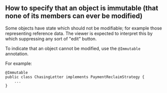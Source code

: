 How to specify that an object is immutable (that none of its members can ever be modified)
------------------------------------------------------------------------------------------

Some objects have state which should not be modifiable; for example
those representing reference data. The viewer is expected to interpret
this by which suppressing any sort of "edit" button.

To indicate that an object cannot be modified, use the `@Immutable`
annotation.

For example:

    @Immutable
    public class ChasingLetter implements PaymentReclaimStrategy {
        ...
    }

<!--
See also ?.
-->
